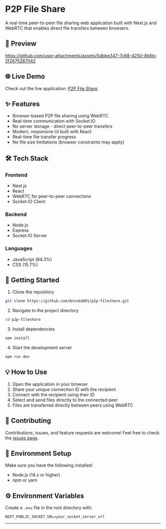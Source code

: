 # P2P File Share

A real-time peer-to-peer file sharing web application built with Next.js and WebRTC that enables direct file transfers between browsers.

## 📸 Preview

https://github.com/user-attachments/assets/5dbbe347-7c68-4250-8b6b-2f2675287042





## 🌐 Live Demo

Check out the live application: [P2P File Share](https://p2p-fileshare.vercel.app/)

## ✨ Features

-   Browser-based P2P file sharing using WebRTC
-   Real-time communication with Socket.IO
-   No server storage - direct peer-to-peer transfers
-   Modern, responsive UI built with React
-   Real-time file transfer progress
-   No file size limitations (browser constraints may apply)

## 🛠️ Tech Stack

### Frontend

-   Next.js
-   React
-   WebRTC for peer-to-peer connections
-   Socket.IO Client

### Backend

-   Node.js
-   Express
-   Socket.IO Server

### Languages

-   JavaScript (84.3%)
-   CSS (15.7%)

## 🚀 Getting Started

1. Clone the repository

```bash
git clone https://github.com/Aninda001/p2p-fileshare.git
```

2. Navigate to the project directory

```bash
cd p2p-fileshare
```

3. Install dependencies

```bash
npm install
```

4. Start the development server

```bash
npm run dev
```

## 💡 How to Use

1. Open the application in your browser
2. Share your unique connection ID with the recipient
3. Connect with the recipient using their ID
4. Select and send files directly to the connected peer
5. Files are transferred directly between peers using WebRTC

## 👥 Contributing

Contributions, issues, and feature requests are welcome! Feel free to check the [issues page](https://github.com/Aninda001/p2p-fileshare/issues).

## 🔧 Environment Setup

Make sure you have the following installed:

-   Node.js (14.x or higher)
-   npm or yarn

## ⚙️ Environment Variables

Create a `.env` file in the root directory with:

```
NEXT_PUBLIC_SOCKET_URL=your_socket_server_url
```

---
